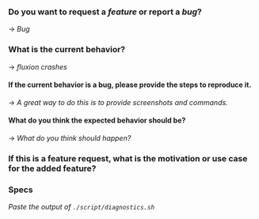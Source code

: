 ### Do you want to request a *feature* or report a *bug*?
-> *Bug*

### What is the current behavior?
-> *fluxion crashes*

#### If the current behavior is a bug, please provide the steps to reproduce it.
-> *A great way to do this is to provide screenshots and commands.*


#### What do you think the expected behavior should be?
-> *What do you think should happen?*

### If this is a feature request, what is the motivation or use case for the added feature?

### Specs
*Paste the output of `./script/diagnostics.sh`*
